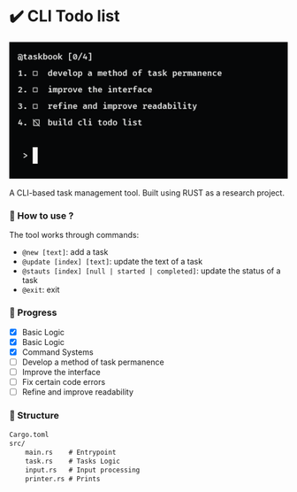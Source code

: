# ✔️ CLI Todo list

![image](./img.png) 

A CLI-based task management tool. Built using RUST as a research project.

### 📌 How to use ? 

The tool works through commands:
- `@new [text]`: add a task
- `@update [index] [text]`: update the text of a task
- `@stauts [index] [null | started | completed]`: update the status of a task
- `@exit`: exit

### 🚀 Progress

- [X] Basic Logic
- [X] Basic Logic
- [X] Command Systems
- [ ] Develop a method of task permanence
- [ ] Improve the interface
- [ ] Fix certain code errors
- [ ] Refine and improve readability

### 📁 Structure
```
Cargo.toml
src/  
    main.rs    # Entrypoint
    task.rs    # Tasks Logic
    input.rs   # Input processing
    printer.rs # Prints
```
